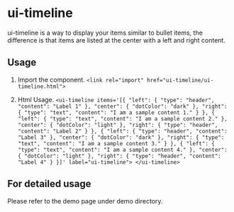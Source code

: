 # ui-timeline

  ui-timeline is a way to display your items similar to bullet items, the
  difference is that items are listed at the center with a left and right content.

## Usage

  1. Import the component.
  `<link rel="import" href="ui-timeline/ui-timeline.html">`

  2. Html Usage.
  `<ui-timeline
    items='[{
      "left":
        { "type": "header", "content": "Label 1" },
      "center":
        { "dotColor": "dark" },
      "right":
        { "type": "text", "content": "I am a sample content 1." }
      },
      {
      "left":
        { "type": "text", "content": "I am a sample content 2." },
      "center":
        { "dotColor": "light" },
      "right":
        { "type": "header", "content": "Label 2" }
      },
      {
      "left":
        { "type": "header", "content": "Label 3" },
      "center":
        { "dotColor": "dark" },
      "right":
        { "type": "text", "content": "I am a sample content 3." }
      },
      {
      "left":
        { "type": "text", "content": "I am a sample content 4." },
      "center":
        { "dotColor": "light" },
      "right":
        { "type": "header", "content": "Label 4" }
      }]'
    label="ui-timeline">
  </ui-timeline>`


## For detailed usage

  Please refer to the demo page under demo directory.